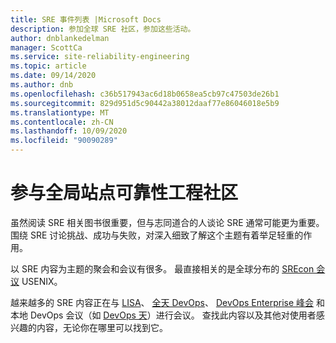 ```yaml
---
title: SRE 事件列表 |Microsoft Docs
description: 参加全球 SRE 社区，参加这些活动。
author: dnblankedelman
manager: ScottCa
ms.service: site-reliability-engineering
ms.topic: article
ms.date: 09/14/2020
ms.author: dnb
ms.openlocfilehash: c36b517943ac6d18b0658ea5cb97c47503de26b1
ms.sourcegitcommit: 829d951d5c90442a38012daaf77e86046018e5b9
ms.translationtype: MT
ms.contentlocale: zh-CN
ms.lasthandoff: 10/09/2020
ms.locfileid: "90090289"
---
```

# <a name="participate-in-the-global-site-reliability-engineering-community"></a>参与全局站点可靠性工程社区

虽然阅读 SRE 相关图书很重要，但与志同道合的人谈论 SRE 通常可能更为重要。 围绕 SRE 讨论挑战、成功与失败，对深入细致了解这个主题有着举足轻重的作用。

以 SRE 内容为主题的聚会和会议有很多。 最直接相关的是全球分布的 [SREcon 会议](https://www.usenix.org/conferences) USENIX。

越来越多的 SRE 内容正在与 [LISA](https://www.usenix.org/conferences/byname/5)、 [全天 DevOps](https://www.alldaydevops.com)、 [DevOps Enterprise 峰会](https://events.itrevolution.com) 和本地 DevOps 会议（如 [DevOps 天](https://www.devopsdays.org)）进行会议。 查找此内容以及其他对使用者感兴趣的内容，无论你在哪里可以找到它。
